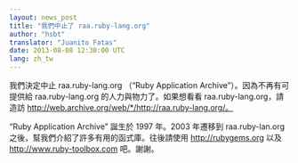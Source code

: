 ```yaml
---
layout: news_post
title: "我們中止了 raa.ruby-lang.org"
author: "hsbt"
translator: "Juanito Fatas"
date: 2013-08-08 12:30:00 UTC
lang: zh_tw
---
```


我們決定中止 raa.ruby-lang.org （“Ruby Application Archive”）。因為不再有可提供給 raa.ruby-lang.org 的人力與物力了。如果想看看 raa.ruby-lang.org，請造訪 http://web.archive.org/web/*/http://raa.ruby-lang.org/。

“Ruby Application Archive” 誕生於 1997 年。2003 年遷移到 raa.ruby-lan.org 之後，幫我們介紹了許多有用的函式庫。往後請使用 http://rubygems.org 以及 http://www.ruby-toolbox.com 吧。謝謝。

